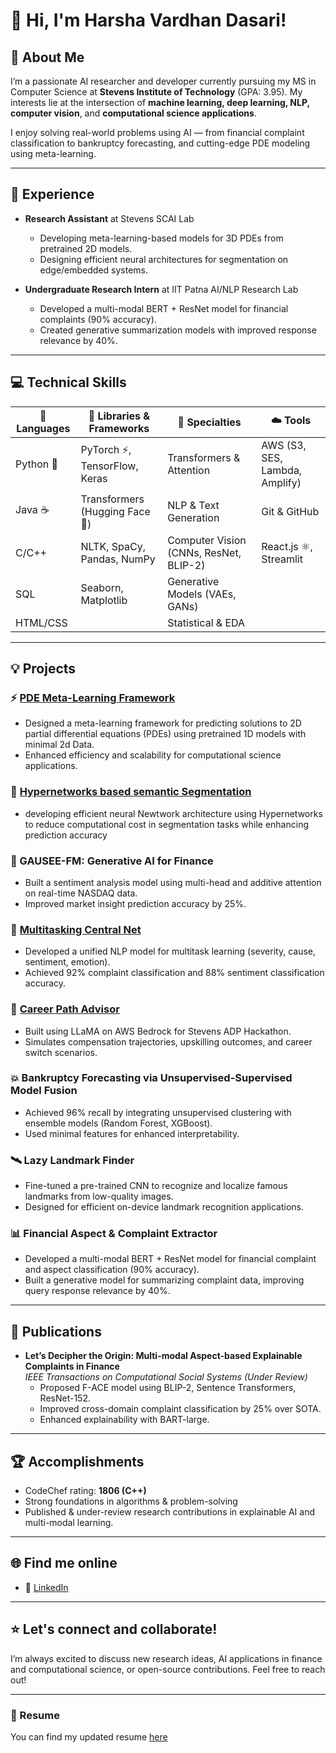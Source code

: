 # 👋 Hi, I'm Harsha Vardhan Dasari!


## 🚀 About Me
I’m a passionate AI researcher and developer currently pursuing my MS in Computer Science at **Stevens Institute of Technology** (GPA: 3.95). My interests lie at the intersection of **machine learning, deep learning, NLP, computer vision**, and **computational science applications**.

I enjoy solving real-world problems using AI — from financial complaint classification to bankruptcy forecasting, and cutting-edge PDE modeling using meta-learning.

---

## 💼 Experience

- **Research Assistant** at Stevens SCAI Lab
  - Developing meta-learning-based models for 3D PDEs from pretrained 2D models.
  - Designing efficient neural architectures for segmentation on edge/embedded systems.

- **Undergraduate Research Intern** at IIT Patna AI/NLP Research Lab
  - Developed a multi-modal BERT + ResNet model for financial complaints (90% accuracy).
  - Created generative summarization models with improved response relevance by 40%.

---

## 💻 Technical Skills

| 💬 Languages    | 🧰 Libraries & Frameworks                | 🧠 Specialties                  | ☁️ Tools                        |
|-----------------|----------------------------------------|-------------------------------|--------------------------------|
| Python 🐍       | PyTorch ⚡️, TensorFlow, Keras          | Transformers & Attention     | AWS (S3, SES, Lambda, Amplify)|
| Java ☕         | Transformers (Hugging Face 🤗)          | NLP & Text Generation       | Git & GitHub                   |
| C/C++          | NLTK, SpaCy, Pandas, NumPy             | Computer Vision (CNNs, ResNet, BLIP-2) | React.js ⚛️, Streamlit      |
| SQL            | Seaborn, Matplotlib                    | Generative Models (VAEs, GANs) |                                |
| HTML/CSS       |                                        | Statistical & EDA           |                                |

---

## 💡 Projects

### ⚡ [PDE Meta-Learning Framework](https://github.com/harshadasari451/extrusion-networks)
- Designed a meta-learning framework for predicting solutions to 2D partial differential equations (PDEs) using pretrained 1D models with minimal 2d Data.
- Enhanced efficiency and scalability for computational science applications.

### 🧬 [Hypernetworks based semantic Segmentation](https://github.com/harshadasari451/Hypernetworks-on-semantic-Segmentation)
- developing efficient neural Newtwork architecture using Hypernetworks to reduce computational cost in segmentation tasks while enhancing prediction
accuracy
  
### 🏦 GAUSEE-FM: Generative AI for Finance
- Built a sentiment analysis model using multi-head and additive attention on real-time NASDAQ data.
- Improved market insight prediction accuracy by 25%.

### 🤖 [Multitasking Central Net](https://github.com/harshadasari451/Multitasking-Central-Net)
- Developed a unified NLP model for multitask learning (severity, cause, sentiment, emotion).
- Achieved 92% complaint classification and 88% sentiment classification accuracy.

### 💬 [Career Path Advisor](https://github.com/harshadasari451/career-advisor_path-finder)
- Built using LLaMA on AWS Bedrock for Stevens ADP Hackathon.
- Simulates compensation trajectories, upskilling outcomes, and career switch scenarios.

### 💥 Bankruptcy Forecasting via Unsupervised-Supervised Model Fusion
- Achieved 96% recall by integrating unsupervised clustering with ensemble models (Random Forest, XGBoost).
- Used minimal features for enhanced interpretability.

### 🛰️ Lazy Landmark Finder
- Fine-tuned a pre-trained CNN to recognize and localize famous landmarks from low-quality images.
- Designed for efficient on-device landmark recognition applications.

### 📊 Financial Aspect & Complaint Extractor
- Developed a multi-modal BERT + ResNet model for financial complaint and aspect classification (90% accuracy).
- Built a generative model for summarizing complaint data, improving query response relevance by 40%.

---


## 📝 Publications

- **Let’s Decipher the Origin: Multi-modal Aspect-based Explainable Complaints in Finance**  
  *IEEE Transactions on Computational Social Systems (Under Review)*  
  - Proposed F-ACE model using BLIP-2, Sentence Transformers, ResNet-152.
  - Improved cross-domain complaint classification by 25% over SOTA.
  - Enhanced explainability with BART-large.

---

## 🏆 Accomplishments

- CodeChef rating: **1806 (C++)**
- Strong foundations in algorithms & problem-solving
- Published & under-review research contributions in explainable AI and multi-modal learning.

---

## 🌐 Find me online

- 💼 [LinkedIn](https://www.linkedin.com/in/harsha-vardhan-dasari-460b23200/)

---

## ⭐ Let's connect and collaborate!
I’m always excited to discuss new research ideas, AI applications in finance and computational science, or open-source contributions. Feel free to reach out!

---

### 📄 Resume
You can find my updated resume [here](https://sites.google.com/view/harsha-vardhan-dasari/home)
